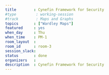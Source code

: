 ```yaml
---
title        : Cynefin Framework for Security
#type         : working-session
#track        : Maps and Graphs
topics       : ["Wardley Maps"]
featured     : yes
when_day     : Thu
when_time    : PM-1
room_layout  :
room_id      : room-3
session_slack:
status       : done
organizers   :
description  : Cynefin Framework for Security
---
```



